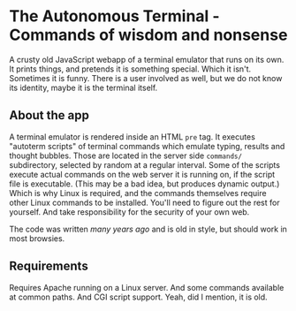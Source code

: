 # The Autonomous Terminal - Commands of wisdom and nonsense

A crusty old JavaScript webapp of a terminal emulator that runs on its own. It
prints things, and pretends it is something special. Which it isn't. Sometimes
it is funny. There is a user involved as well, but we do not know its identity,
maybe it is the terminal itself.

## About the app

A terminal emulator is rendered inside an HTML `pre` tag. It executes "autoterm
scripts" of terminal commands which emulate typing, results and thought bubbles.
Those are located in the server side `commands/` subdirectory, selected by
random at a regular interval. Some of the scripts execute actual commands on the
web server it is running on, if the script file is executable. (This may be a
bad idea, but produces dynamic output.) Which is why Linux is required, and the
commands themselves require other Linux commands to be installed. You'll need to
figure out the rest for yourself. And take responsibility for the security of
your own web.

The code was written *many years ago* and is old in style, but should work in most
browsies.

## Requirements

Requires Apache running on a Linux server. And some commands available at common
paths. And CGI script support. Yeah, did I mention, it is old.
